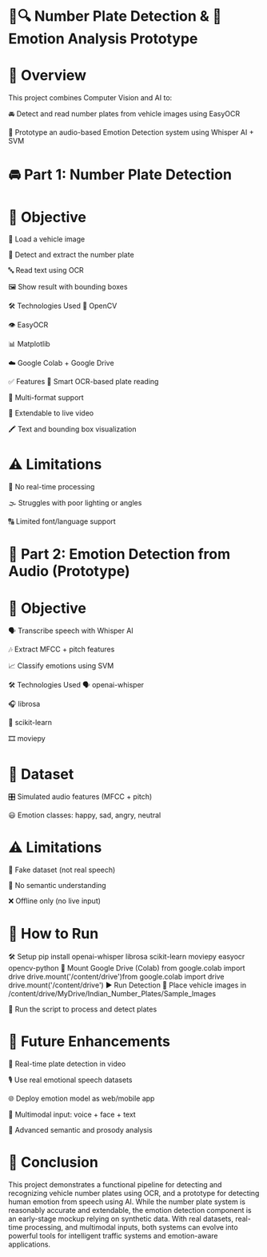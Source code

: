 # 🚗🔍 Number Plate Detection & 🎤 Emotion Analysis Prototype

# 📌 Overview
This project combines Computer Vision and AI to:

🚘 Detect and read number plates from vehicle images using EasyOCR

🧠 Prototype an audio-based Emotion Detection system using Whisper AI + SVM

# 🚘 Part 1: Number Plate Detection

# 🎯 Objective
📸 Load a vehicle image

🧾 Detect and extract the number plate

🔤 Read text using OCR

🖼️ Show result with bounding boxes

🛠️ Technologies Used
🧱 OpenCV

👁️ EasyOCR

📊 Matplotlib

☁️ Google Colab + Google Drive

✅ Features
🧠 Smart OCR-based plate reading

🔄 Multi-format support

🎥 Extendable to live video

🖍️ Text and bounding box visualization

# ⚠️ Limitations
🚫 No real-time processing

🌫️ Struggles with poor lighting or angles

🔠 Limited font/language support

# 🧠 Part 2: Emotion Detection from Audio (Prototype)
# 🎯 Objective
🗣️ Transcribe speech with Whisper AI

🎶 Extract MFCC + pitch features

📈 Classify emotions using SVM

🛠️ Technologies Used
🗣️ openai-whisper

🎧 librosa

🤖 scikit-learn

🎞️ moviepy

# 📁 Dataset
🎛️ Simulated audio features (MFCC + pitch)

😃 Emotion classes: happy, sad, angry, neutral

# ⚠️ Limitations
🤖 Fake dataset (not real speech)

🧠 No semantic understanding

❌ Offline only (no live input)

# 🚀 How to Run
🛠️ Setup
pip install openai-whisper librosa scikit-learn moviepy easyocr opencv-python
📂 Mount Google Drive (Colab)
from google.colab import drive
drive.mount('/content/drive')from google.colab import drive
drive.mount('/content/drive')
▶️ Run Detection
📁 Place vehicle images in /content/drive/MyDrive/Indian_Number_Plates/Sample_Images

🧪 Run the script to process and detect plates

# 🔮 Future Enhancements
🎥 Real-time plate detection in video

🎙️ Use real emotional speech datasets

🌐 Deploy emotion model as web/mobile app

🧬 Multimodal input: voice + face + text

🧠 Advanced semantic and prosody analysis

# 📘 Conclusion
This project demonstrates a functional pipeline for detecting and recognizing vehicle number plates using OCR, and a prototype for detecting human emotion from speech using AI. While the number plate system is reasonably accurate and extendable, the emotion detection component is an early-stage mockup relying on synthetic data. With real datasets, real-time processing, and multimodal inputs, both systems can evolve into powerful tools for intelligent traffic systems and emotion-aware applications.
